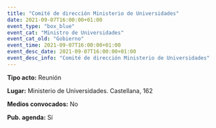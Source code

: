 ```yaml
---
title: "Comité de dirección Ministerio de Universidades"
date: 2021-09-07T16:00:00+01:00
event_type: "box_blue" 
event_cat: "Ministro de Universidades"
event_cat_old: "Gobierno"
event_time: 2021-09-07T16:00:00+01:00
event_desc_date: 2021-09-07T16:00:00+01:00
event_desc_info: "Comité de dirección Ministerio de Universidades"
---
```

<p class="card-light list_schedule_description"><b>Tipo acto:</b> Reunión
</p>
<p class="card-light list_schedule_description"><b>Lugar:</b> Ministerio de Universidades. Castellana, 162
</p>
<p class="card-light list_schedule_description"><b>Medios convocados:</b> No
</p>
<p class="card-light list_schedule_description"><b>Pub. agenda:</b> Sí
</p>